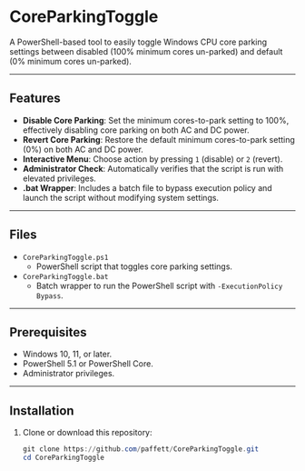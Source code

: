 # CoreParkingToggle

A PowerShell-based tool to easily toggle Windows CPU core parking settings between disabled (100% minimum cores un-parked) and default (0% minimum cores un-parked).

---

## Features

- **Disable Core Parking**: Set the minimum cores-to-park setting to 100%, effectively disabling core parking on both AC and DC power.  
- **Revert Core Parking**: Restore the default minimum cores-to-park setting (0%) on both AC and DC power.  
- **Interactive Menu**: Choose action by pressing `1` (disable) or `2` (revert).  
- **Administrator Check**: Automatically verifies that the script is run with elevated privileges.  
- **.bat Wrapper**: Includes a batch file to bypass execution policy and launch the script without modifying system settings.  

---

## Files

- `CoreParkingToggle.ps1`  
  - PowerShell script that toggles core parking settings.  
- `CoreParkingToggle.bat`  
  - Batch wrapper to run the PowerShell script with `-ExecutionPolicy Bypass`.  

---

## Prerequisites

- Windows 10, 11, or later.  
- PowerShell 5.1 or PowerShell Core.  
- Administrator privileges.  

---

## Installation

1. Clone or download this repository:
   ```powershell
   git clone https://github.com/paffett/CoreParkingToggle.git
   cd CoreParkingToggle
